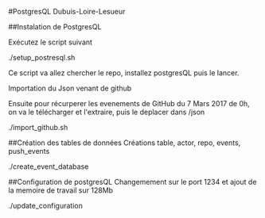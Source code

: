 #PostgresQL Dubuis-Loire-Lesueur

##Instalation de PostgresQL

Exécutez le script suivant

./setup_postresql.sh 


Ce script va allez chercher le repo, installez postgresQL puis le lancer.

Importation du Json venant de github


Ensuite pour récurperer les evenements de GitHub du 7 Mars 2017 de 0h, on va le télécharger et l'extraire, puis le deplacer dans /json

./import_github.sh

##Création des tables de données
Créations table, actor, repo, events, push_events

./create_event_database

##Configuration de postgresQL
Changemement sur le port 1234 et ajout de la memoire de travail sur 128Mb

./update_configuration
